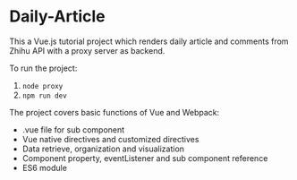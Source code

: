# Daily-Article
This a Vue.js tutorial project which renders daily article and comments from Zhihu API with a proxy server as backend.

To run the project:
1) ```node proxy```
2) ```npm run dev```

The project covers basic functions of Vue and Webpack:
- .vue file for sub component
- Vue native directives and customized directives
- Data retrieve, organization and visualization
- Component property, eventListener and sub component reference
- ES6 module
